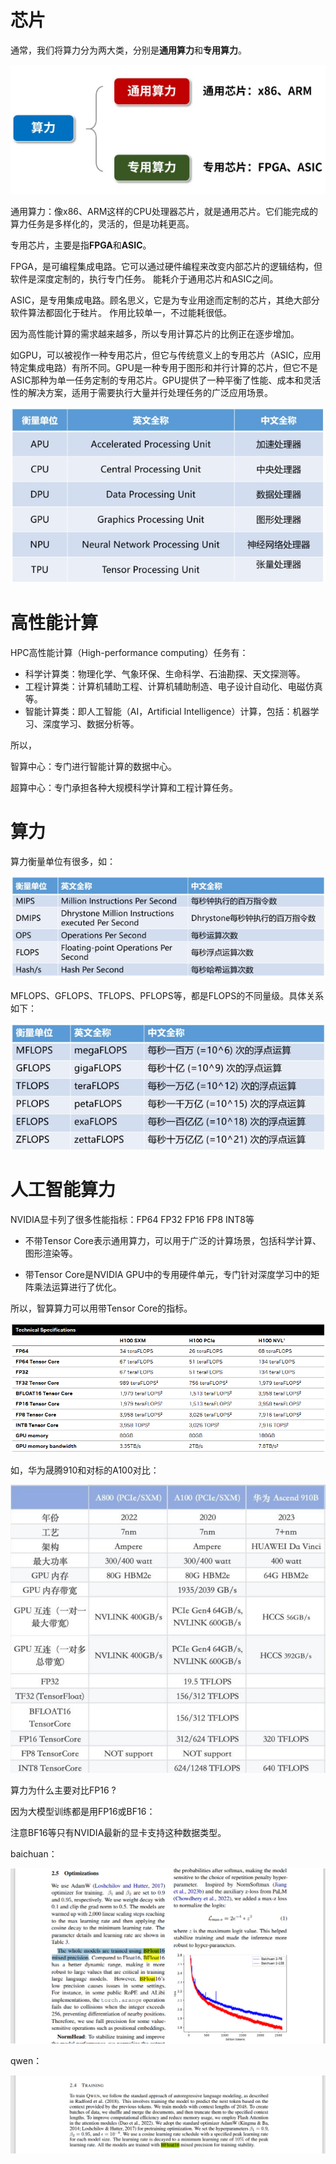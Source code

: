 # 芯片

通常，我们将算力分为两大类，分别是**通用算力**和**专用算力**。 

![image-20240510114335532](images/image-20240510114335532.png)

通用算力：像x86、ARM这样的CPU处理器芯片，就是通用芯片。它们能完成的算力任务是多样化的，灵活的，但是功耗更高。

专用芯片，主要是指**FPGA**和**ASIC**。

FPGA，是可编程集成电路。它可以通过硬件编程来改变内部芯片的逻辑结构，但软件是深度定制的，执行专门任务。 能耗介于通用芯片和ASIC之间。

ASIC，是专用集成电路。顾名思义，它是为专业用途而定制的芯片，其绝大部分软件算法都固化于硅片。 作用比较单一，不过能耗很低。



因为高性能计算的需求越来越多，所以专用计算芯片的比例正在逐步增加。 

如GPU，可以被视作一种专用芯片，但它与传统意义上的专用芯片（ASIC，应用特定集成电路）有所不同。GPU是一种专用于图形和并行计算的芯片，但它不是ASIC那种为单一任务定制的专用芯片。GPU提供了一种平衡了性能、成本和灵活性的解决方案，适用于需要执行大量并行处理任务的广泛应用场景。

![image-20240510134053703](images/image-20240510134053703.png)



# 高性能计算

HPC高性能计算（High-performance computing）任务有：

* 科学计算类：物理化学、气象环保、生命科学、石油勘探、天文探测等。 
* 工程计算类：计算机辅助工程、计算机辅助制造、电子设计自动化、电磁仿真等。 
* 智能计算类：即人工智能（AI，Artificial Intelligence）计算，包括：机器学习、深度学习、数据分析等。

所以，

智算中心：专门进行智能计算的数据中心。 

超算中心：专门承担各种大规模科学计算和工程计算任务。 



# 算力

算力衡量单位有很多，如：

![image-20240510134939587](images/image-20240510134939587.png)

MFLOPS、GFLOPS、TFLOPS、PFLOPS等，都是FLOPS的不同量级。具体关系如下： 

![image-20240510135027569](images/image-20240510135027569.png)



# 人工智能算力

NVIDIA显卡列了很多性能指标：FP64 FP32 FP16 FP8 INT8等

* 不带Tensor Core表示通用算力，可以用于广泛的计算场景，包括科学计算、图形渲染等。

* 带Tensor Core是NVIDIA GPU中的专用硬件单元，专门针对深度学习中的矩阵乘法运算进行了优化。

所以，智算算力可以用带Tensor Core的指标。

![image-20240511102033814](images/image-20240511102033814.png)



如，华为晟腾910和对标的A100对比：

![image-20240511103201370](images/image-20240511103201370.png)



算力为什么主要对比FP16 ?

因为大模型训练都是用FP16或BF16：

注意BF16等只有NVIDIA最新的显卡支持这种数据类型。

baichuan：

![image-20240511103523951](images/image-20240511103523951.png)

qwen：

![image-20240511105541844](images/image-20240511105541844.png)